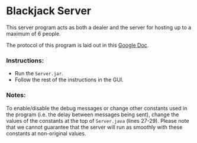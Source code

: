 # Blackjack Server

This server program acts as both a dealer and the server for hosting up to a maximum of 6 people.

The protocol of this program is laid out in this [Google Doc](https://docs.google.com/document/d/1TitWhC7pa1LwOa1-9aaW1HGAJzgxTehDEKdn49hRspE/edit#).

### Instructions:
 - Run the `Server.jar`.
 - Follow the rest of the instructions in the GUI.

### Notes:
To enable/disable the debug messages or change other constants used in the program (i.e. the delay between messages being sent), change the values of the constants at the top of `Server.java` (lines 27-29). Please note that we cannot guarantee that the server will run as smoothly with these constants at non-original values.
